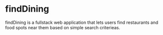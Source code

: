 # findDining
findDining is a fullstack web application that lets users find restaurants and food spots near them based on simple search criterieas.

